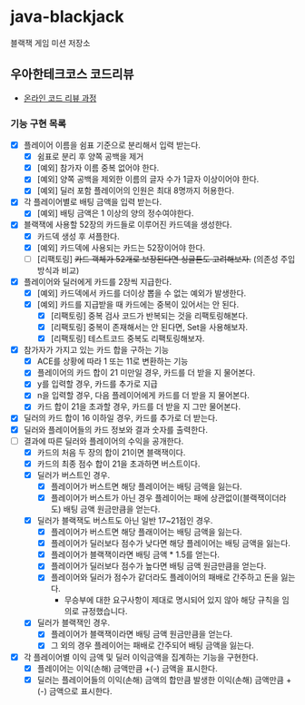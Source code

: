 # java-blackjack

블랙잭 게임 미션 저장소

## 우아한테크코스 코드리뷰

* [온라인 코드 리뷰 과정](https://github.com/woowacourse/woowacourse-docs/blob/master/maincourse/README.md)

### 기능 구현 목록

- [x] 플레이어 이름을 쉼표 기준으로 분리해서 입력 받는다.
    - [x] 쉼표로 분리 후 양쪽 공백을 제거
    - [x] [예외] 참가자 이름 중복 없어야 한다.
    - [x] [예외] 양쪽 공백을 제외한 이름의 글자 수가 1글자 이상이어야 한다.
    - [x] [예외] 딜러 포함 플레이어의 인원은 최대 8명까지 허용한다.
- [x] 각 플레이어별로 배팅 금액을 입력 받는다.
    - [x] [예외] 배팅 금액은 1 이상의 양의 정수여야한다.
- [x] 블랙잭에 사용할 52장의 카드들로 이루어진 카드덱을 생성한다.
    - [x] 카드덱 생성 후 셔플한다.
    - [x] [예외] 카드덱에 사용되는 카드는 52장이어야 한다.
    - [ ] [리팩토링] ~~카드 객체가 52개로 보장된다면 싱글톤도 고려해보자.~~ (의존성 주입 방식과 비교)
- [x] 플레이어와 딜러에게 카드를 2장씩 지급한다.
    - [x] [예외] 카드덱에서 카드를 더이상 뽑을 수 없는 예외가 발생한다.
    - [x] [예외] 카드를 지급받을 때 카드에는 중복이 있어서는 안 된다.
        - [x] [리팩토링] 중복 검사 코드가 반복되는 것을 리팩토링해본다.
        - [x] [리팩토링] 중복이 존재해서는 안 된다면, Set을 사용해보자.
        - [x] [리팩토링] 테스트코드 중복도 리팩토링해보자.
- [x] 참가자가 가지고 있는 카드 합을 구하는 기능
    - [x] ACE를 상황에 따라 1 또는 11로 변환하는 기능
    - [x] 플레이어의 카드 합이 21 미만일 경우, 카드를 더 받을 지 물어본다.
    - [x] y를 입력할 경우, 카드를 추가로 지급
    - [x] n을 입력할 경우, 다음 플레이어에게 카드를 더 받을 지 물어본다.
    - [x] 카드 합이 21을 초과할 경우, 카드를 더 받을 지 그만 물어본다.
- [x] 딜러의 카드 합이 16 이하일 경우, 카드를 추가로 더 받는다.
- [x] 딜러와 플레이어들의 카드 정보와 결과 숫자를 출력한다.
- [ ] 결과에 따른 딜러와 플레이어의 수익을 공개한다.
    - [x] 카드의 처음 두 장의 합이 21이면 블랙잭이다.
    - [x] 카드의 최종 점수 합이 21을 초과하면 버스트이다.
    - [x] 딜러가 버스트인 경우.
        - [x] 플레이어가 버스트면 해당 플레이어는 배팅 금액을 잃는다.
        - [x] 플레이어가 버스트가 아닌 경우 플레이어는 패에 상관없이(블랙잭이더라도) 배팅 금액 원금만큼을 얻는다.
    - [x] 딜러가 블랙잭도 버스트도 아닌 일반 17~21점인 경우.
        - [x] 플레이어가 버스트면 해당 플래이어는 배팅 금액을 잃는다.
        - [x] 플레이어가 딜러보다 점수가 낮다면 해당 플레이어는 배팅 금액을 잃는다.
        - [x] 플레이어가 블랙잭이라면 배팅 금액 * 1.5를 얻는다.
        - [x] 플레이어가 딜러보다 점수가 높다면 배팅 금액 원금만큼을 얻는다.
        - [x] 플레이어와 딜러가 점수가 같더라도 플레이어의 패배로 간주하고 돈을 잃는다.
            - 무승부에 대한 요구사항이 제대로 명시되어 있지 않아 해당 규칙을 임의로 규정했습니다.
    - [x] 딜러가 블랙잭인 경우.
        - [x] 플레이어가 블랙잭이라면 배팅 금액 원금만큼을 얻는다.
        - [x] 그 외의 경우 플레이어는 패배로 간주되어 배팅 금액을 잃는다.
- [x] 각 플레이어별 이익 금액 및 딜러 이익금액을 집계하는 기능을 구현한다.
    - [x] 플레이어는 이익(손해) 금액만큼 +(-) 금액을 표시한다.
    - [x] 딜러는 플레이어들의 이익(손해) 금액의 합만큼 발생한 이익(손해) 금액만큼 +(-) 금액으로 표시한다.
